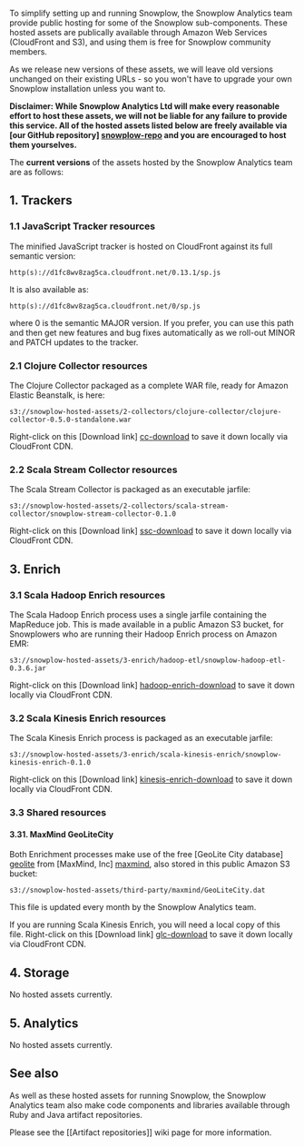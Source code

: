 To simplify setting up and running Snowplow, the Snowplow Analytics team provide public hosting for some of the Snowplow sub-components. These hosted assets are publically available through Amazon Web Services (CloudFront and S3), and using them is free for Snowplow community members.

As we release new versions of these assets, we will leave old versions unchanged on their existing URLs - so you won't have to upgrade your own Snowplow installation unless you want to.

**Disclaimer: While Snowplow Analytics Ltd will make every reasonable effort to host these assets, we will not be liable for any failure to provide this service. All of the hosted assets listed below are freely available via [our GitHub repository] [snowplow-repo] and you are encouraged to host them yourselves.** 

The **current versions** of the assets hosted by the Snowplow Analytics team are as follows:

## 1. Trackers

### 1.1 JavaScript Tracker resources

The minified JavaScript tracker is hosted on CloudFront against its full semantic version:

    http(s)://d1fc8wv8zag5ca.cloudfront.net/0.13.1/sp.js

It is also available as:

    http(s)://d1fc8wv8zag5ca.cloudfront.net/0/sp.js

where 0 is the semantic MAJOR version. If you prefer, you can use this path and then get new features and bug fixes automatically as we roll-out MINOR and PATCH updates to the tracker.

### 2.1 Clojure Collector resources

The Clojure Collector packaged as a complete WAR file, ready for Amazon Elastic Beanstalk, is here:

    s3://snowplow-hosted-assets/2-collectors/clojure-collector/clojure-collector-0.5.0-standalone.war

Right-click on this [Download link] [cc-download] to save it down locally via CloudFront CDN.

### 2.2 Scala Stream Collector resources

The Scala Stream Collector is packaged as an executable jarfile:

    s3://snowplow-hosted-assets/2-collectors/scala-stream-collector/snowplow-stream-collector-0.1.0

Right-click on this [Download link] [ssc-download] to save it down locally via CloudFront CDN.

## 3. Enrich

### 3.1 Scala Hadoop Enrich resources

The Scala Hadoop Enrich process uses a single jarfile containing the MapReduce job. This is made available in a public Amazon S3 bucket, for Snowplowers who are running their Hadoop Enrich process on Amazon EMR:

    s3://snowplow-hosted-assets/3-enrich/hadoop-etl/snowplow-hadoop-etl-0.3.6.jar

Right-click on this [Download link] [hadoop-enrich-download] to save it down locally via CloudFront CDN.

### 3.2 Scala Kinesis Enrich resources

The Scala Kinesis Enrich process is packaged as an executable jarfile:

    s3://snowplow-hosted-assets/3-enrich/scala-kinesis-enrich/snowplow-kinesis-enrich-0.1.0

Right-click on this [Download link] [kinesis-enrich-download] to save it down locally via CloudFront CDN.

### 3.3 Shared resources

#### 3.31. MaxMind GeoLiteCity

Both Enrichment processes make use of the free [GeoLite City database] [geolite] from [MaxMind, Inc] [maxmind], also stored in this public Amazon S3 bucket:

    s3://snowplow-hosted-assets/third-party/maxmind/GeoLiteCity.dat

This file is updated every month by the Snowplow Analytics team.

If you are running Scala Kinesis Enrich, you will need a local copy of this file. Right-click on this [Download link] [glc-download] to save it down locally via CloudFront CDN.

## 4. Storage

No hosted assets currently.

## 5. Analytics

No hosted assets currently.

## See also

As well as these hosted assets for running Snowplow, the Snowplow Analytics team also make code components and libraries available through Ruby and Java artifact repositories.

Please see the [[Artifact repositories]] wiki page for more information.

[snowplow-repo]: https://github.com/snowplow/snowplow
[cc-download]: http://d2io1hx8u877l0.cloudfront.net/2-collectors/clojure-collector/clojure-collector-0.5.0-standalone.war
[ssc-download]: http://d2io1hx8u877l0.cloudfront.net/2-collectors/scala-stream-collector/snowplow-stream-collector-0.1.0
[hadoop-enrich-download]: http://d2io1hx8u877l0.cloudfront.net/3-enrich/hadoop-etl/snowplow-hadoop-etl-0.3.6.jar
[kinesis-enrich-download]: http://d2io1hx8u877l0.cloudfront.net/3-enrich/scala-kinesis-enrich/snowplow-kinesis-enrich-0.1.0
[glc-download]: http://d2io1hx8u877l0.cloudfront.net/third-party/maxmind/GeoLiteCity.dat
[geolite]: http://dev.maxmind.com/geoip/legacy/geolite
[maxmind]: http://www.maxmind.com/
